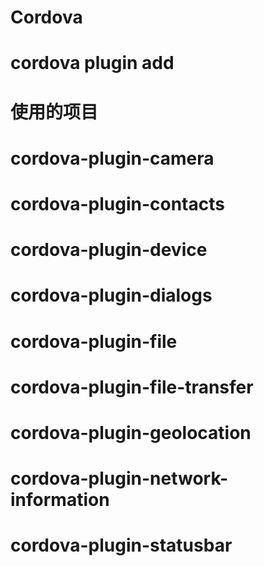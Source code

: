 # Cordova
# cordova plugin add
# 使用的项目
# cordova-plugin-camera
# cordova-plugin-contacts
# cordova-plugin-device
# cordova-plugin-dialogs
# cordova-plugin-file
# cordova-plugin-file-transfer
# cordova-plugin-geolocation
# cordova-plugin-network-information
# cordova-plugin-statusbar
